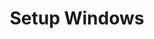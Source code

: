 ---
title: Setup Windows
redirect_from:
 - /learn/docs/advanced-setup/windows/
 - /learn/resources/advanced-setup/windows/
 - /documentation/setup/platforms/setup-windows/
redirect_to: http://lime.software/docs/advanced-setup/windows/
---